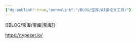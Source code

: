```yaml
---
{"dg-publish":true,"permalink":"/BLOG/宝库/AI读论文工具/"}
---
```



[[BLOG/宝库/宝库\|宝库]]



https://typeset.io/

